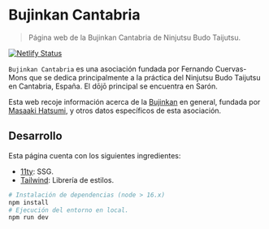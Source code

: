 # Bujinkan Cantabria

> Página web de la Bujinkan Cantabria de Ninjutsu Budo Taijutsu.

[![Netlify Status](https://api.netlify.com/api/v1/badges/49179ca0-00bb-4feb-abe8-51fdf843c9f7/deploy-status)](https://app.netlify.com/sites/bujinkancantabria/deploys)

`Bujinkan Cantabria` es una asociación fundada por Fernando Cuervas-Mons que se dedica principalmente a la práctica del Ninjutsu Budo Taijutsu en Cantabria, España. El dōjō principal se encuentra en Sarón.

Esta web recoje información acerca de la [Bujinkan](https://es.wikipedia.org/wiki/Bujinkan) en general, fundada por [Masaaki Hatsumi](https://es.wikipedia.org/wiki/Masaaki_Hatsumi), y otros datos específicos de esta asociación.

## Desarrollo

Esta página cuenta con los siguientes ingredientes:

- [11ty](https://www.11ty.dev/): SSG.
- [Tailwind](https://tailwindcss.com/): Librería de estilos.

```bash
# Instalación de dependencias (node > 16.x)
npm install
# Ejecución del entorno en local.
npm run dev
```
